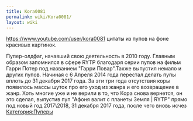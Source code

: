```yaml
---
title: Kora0081
permalink: wiki/Kora0081/
layout: wiki
---
```


<https://www.youtube.com/user/kora0081> цитаты из пупов на фоне красивых
картинок.

Пупер-олдфаг, начавший свою деятельность в 2010 году. Главным образом
запомнился в сфере RYTP благодаря серии пупов на фильм Гарри Потер под
названием "Гарри Повар".Также выпустил немало и других пупов. Начиная с
6 Апреля 2014 года перестал делать пупы вплоть до 31 декабря 2017 года.
За эти три года отсутствия коры появилось массы шуток про его уход из
жанра и его возвращение в жанр. Хоть многие уже и не верили в то, что
Кора снова вернется, он это сделал, выпустив пуп "Афоня валит с планеты
Земля \| RYTP" прямо под новый год 2017\\2018, 31 декабря 2017 года,
после чего вновь исчез [Категория:Пуперы](Категория:Пуперы "wikilink")
